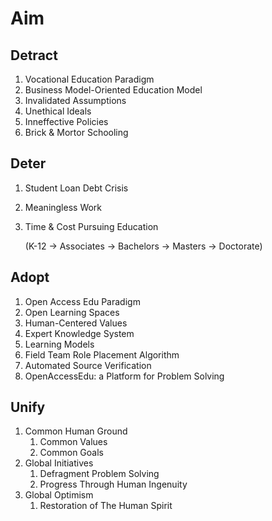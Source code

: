# Aim

## Detract

1. Vocational Education Paradigm
2. Business Model-Oriented Education Model
3. Invalidated Assumptions
4. Unethical Ideals
5. Inneffective Policies
6. Brick & Mortor Schooling

## Deter

1. Student Loan Debt Crisis
2. Meaningless Work
3. Time & Cost Pursuing Education

   (K-12 -> Associates -> Bachelors -> Masters -> Doctorate)

## Adopt

1. Open Access Edu Paradigm
2. Open Learning Spaces
3. Human-Centered Values
4. Expert Knowledge System
5. Learning Models
6. Field Team Role Placement Algorithm
7. Automated Source Verification
8. OpenAccessEdu: a Platform for Problem Solving

## Unify

1. Common Human Ground
   1. Common Values
   2. Common Goals
2. Global Initiatives
   1. Defragment Problem Solving
   2. Progress Through Human Ingenuity
3. Global Optimism
   1. Restoration of The Human Spirit
